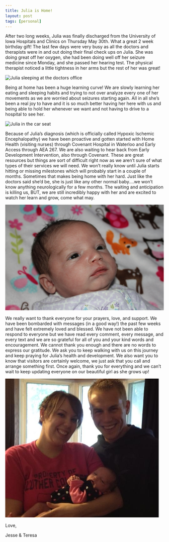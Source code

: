 ```yaml
---
title: Julia is Home!
layout: post
tags: [personal]
---
```

After two long weeks, Julia was finally discharged from the University of Iowa Hospitals and Clinics on Thursday May 30th. What a great 2 week birthday gift! The last few days were very busy as all the doctors and therapists were in and out doing their final check ups on Julia. She was doing great off her oxygen, she had been doing well off her seizure medicine since Monday, and she passed her hearing test. The physical therapist noticed a little tightness in her arms but the rest of her was great!

![Julia sleeping at the doctors office](/media/20130531_143850.jpg)

Being at home has been a huge learning curve! We are slowly learning her eating and sleeping habits and trying to not over analyze every one of her movements as we are worried about seizures starting again. All in all she’s been a real joy to have and it is so much better having her here with us and being able to hold her whenever we want and not having to drive to a hospital to see her.

![Julia in the car seat](/media/20130603_185200.jpg)

Because of Julia’s diagnosis (which is officially called Hypoxic Ischemic Encephalopathy) we have been proactive and gotten started with Home Health (visiting nurses) through Covenant Hospital in Waterloo and Early Access through AEA 267. We are also waiting to hear back from Early Development Intervention, also through Covenant. These are great resources but things are sort of difficult right now as we aren’t sure of what types of their services we will need. We won’t really know until Julia starts hitting or missing milestones which will probably start in a couple of months. Sometimes that makes being home with her hard. Just like the doctors said she’d be, she is just like any other normal baby....we won’t know anything neurologically for a few months. The waiting and anticipation is killing us, BUT, we are still incredibly happy with her and are excited to watch her learn and grow, come what may.

![Julia on a blanket](/media/2013-06-06-julia-is-home/IMG_1804.jpg)

We really want to thank everyone for your prayers, love, and support. We have been bombarded with messages (in a good way!) the past few weeks and have felt extremely loved and blessed. We have not been able to respond to everyone but we have read every comment, every message, and every text and we are so grateful for all of you and your kind words and encouragement. We cannot thank you enough and there are no words to express our gratitude. We ask you to keep walking with us on this journey and keep praying for Julia’s health and development. We also want you to know that visitors are certainly welcome, we just ask that you call and arrange something first. Once again, thank you for everything and we can’t wait to keep updating everyone on our beautiful girl as she grows up!

![Jesse, Teresa and Julia](/media/2013-06-06-julia-is-home/945979_746548619013_924249635_n.jpg)

Love,

Jesse & Teresa

